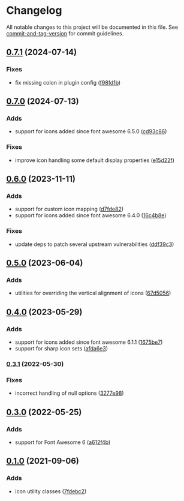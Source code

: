 # Changelog

All notable changes to this project will be documented in this file. See [commit-and-tag-version](https://github.com/absolute-version/commit-and-tag-version) for commit guidelines.

## [0.7.1](https://github.com/mattpfeffer/tailwind-fontawesome/compare/v0.7.0...v0.7.1) (2024-07-14)


### Fixes

* fix missing colon in plugin config ([f98fd1b](https://github.com/mattpfeffer/tailwind-fontawesome/commit/f98fd1b70f29edb017debb1dcedc9fef4bc49e96))

## [0.7.0](https://github.com/mattpfeffer/tailwind-fontawesome/compare/v0.6.0...v0.7.0) (2024-07-13)


### Adds

* support for icons added since font awesome 6.5.0 ([cd93c86](https://github.com/mattpfeffer/tailwind-fontawesome/commit/cd93c865cfe6be4c149d7d27e6e1dae5515c0d4e))


### Fixes

* improve icon handling some default display properties ([e15d22f](https://github.com/mattpfeffer/tailwind-fontawesome/commit/e15d22f9c5473e3bdaa99498d34bf19e35586966))

## [0.6.0](https://github.com/mattpfeffer/tailwind-fontawesome/compare/v0.5.0...v0.6.0) (2023-11-11)


### Adds

* support for custom icon mapping ([d7fde82](https://github.com/mattpfeffer/tailwind-fontawesome/commit/d7fde828091a7cc4373241ff182ebe2ecda42f91))
* support for icons added since font awesome 6.4.0 ([16c4b8e](https://github.com/mattpfeffer/tailwind-fontawesome/commit/16c4b8e0226f95796af5a9f755e7f0c32aeaf28f))


### Fixes

* update deps to patch several upstream vulnerabilities ([ddf39c3](https://github.com/mattpfeffer/tailwind-fontawesome/commit/ddf39c3c63d130f257db5aeedf96ac95bc368a1e))

## [0.5.0](https://github.com/mattpfeffer/tailwind-fontawesome/compare/v0.4.1...v0.5.0) (2023-06-04)


### Adds

* utilities for overriding the vertical alignment of icons ([67d5056](https://github.com/mattpfeffer/tailwind-fontawesome/commit/67d5056e365263b0d853464ced3a7184d6a79751))

## [0.4.0](https://github.com/mattpfeffer/tailwind-fontawesome/compare/v0.3.2...v0.4.0) (2023-05-29)

### Adds

-   support for icons added since font awesome 6.1.1
    ([1675be7](https://github.com/mattpfeffer/tailwind-fontawesome/commit/1675be7a861bbfdd3a1c64d543b477b01ab4ebb9))
-   support for sharp icon sets
    ([afda6e3](https://github.com/mattpfeffer/tailwind-fontawesome/commit/afda6e3bcdf8eac601e5c90aa6fbb3b90b9d8b81))

### [0.3.1](https://github.com/mattpfeffer/tailwind-fontawesome/compare/v0.3.0...v0.3.1) (2022-05-30)

### Fixes

-   incorrect handling of null options
    ([3277e98](https://github.com/mattpfeffer/tailwind-fontawesome/commit/3277e985025e8a75bd5ed0883efce7bf124daab5))

## [0.3.0](https://github.com/mattpfeffer/tailwind-fontawesome/compare/v0.2.0...v0.3.0) (2022-05-25)

### Adds

-   support for Font Awesome 6
    ([a612f4b](https://github.com/mattpfeffer/tailwind-fontawesome/commit/a612f4b93a6afaf1908e282bdbb5d2a3aec1e418))

## [0.1.0](https://github.com/mattpfeffer/tailwind-fontawesome/releases/tag/v0.1.0) (2021-09-06)

### Adds

-   icon utility classes
    ([7fdebc2](https://github.com/mattpfeffer/tailwind-fontawesome/commit/7fdebc26a84bd6c064ceb1ac1e09effb9dbf6d26))
